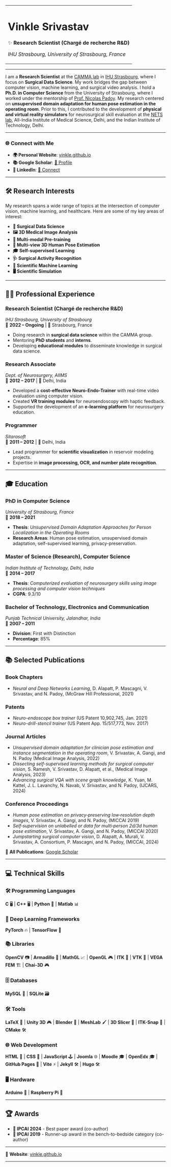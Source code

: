 <div align="center">
  <table>
    <tr>
      <td>
        <h1> Vinkle Srivastav </h1>
        <p>✨ <strong>Research Scientist (Chargé de recherche R&D)</strong></p>
        <p><em>IHU Strasbourg, University of Strasbourg, France</em></p>
      </td>
    </tr>
  </table>
</div>

---

I am a **Research Scientist** at the [CAMMA lab](https://camma.unistra.fr/) in [IHU Strasbourg](https://www.ihu-strasbourg.eu/), where I focus on **Surgical Data Science**. My work bridges the gap between computer vision, machine learning, and surgical video analysis. I hold a **Ph.D. in Computer Science** from the University of Strasbourg, where I worked under the mentorship of [Prof. Nicolas Padoy](https://camma.unistra.fr/npadoy/). My research centered on **unsupervised domain adaptation for human pose estimation in the operating room**. Prior to this, I contributed to the development of **physical and virtual reality simulators** for neurosurgical skill evaluation at the [NETS lab](https://www.aiimsnets.org/), All-India Institute of Medical Science, Delhi, and the Indian Institute of Technology, Delhi.    

---

### 🌐 **Connect with Me**  
- **🌍 Personal Website**: [vinkle.github.io](https://vinkle.github.io)  
- **📚 Google Scholar**: [🔗 Profile](https://scholar.google.com/citations?user=SFDWwdoQAAAAJ)  
- **👔 LinkedIn**: [🔗 Connect](https://www.linkedin.com/in/vinkle-srivastav)  

---

## 🛠️ **Research Interests**  
My research spans a wide range of topics at the intersection of computer vision, machine learning, and healthcare. Here are some of my key areas of interest:  

- **🔬 Surgical Data Science**  
- **🖼️ 3D Medical Image Analysis**  
- **🤖 Multi-modal Pre-training**  
- **👤 Multi-view 3D Human Pose Estimation**  
- **🎓 Self-supervised Learning**  
- **🩺 Surgical Activity Recognition**  
- **🧠 Scientific Machine Learning**  
- **🖥️ Scientific Simulation**  

---

## 👨‍💻 **Professional Experience**  

### **Research Scientist (Chargé de recherche R&D)**  
*IHU Strasbourg, University of Strasbourg*  
📅 **2022 – Ongoing** | 📍 Strasbourg, France  
- Doing research in **surgical data science** within the CAMMA group.  
- Mentoring **PhD students** and **interns**.  
- Developing **educational modules** to disseminate knowledge in surgical data science.  

### **Research Associate**  
*Dept. of Neurosurgery, AIIMS*  
📅 **2012 – 2017** | 📍 Delhi, India  
- Developed a **cost-effective Neuro-Endo-Trainer** with real-time video evaluation using computer vision.  
- Created **VR training modules** for neuroendoscopy with haptic feedback.  
- Supported the development of an **e-learning platform** for neurosurgery education.  

### **Programmer**  
*Sitarasoft*  
📅 **2011 – 2012** | 📍 Delhi, India  
- Lead programmer for **scientific visualization** in reservoir modeling projects.  
- Expertise in **image processing, OCR, and number plate recognition**.  

---

## 🎓 **Education**  

### **PhD in Computer Science**  
*University of Strasbourg, France*  
📅 **2018 – 2021**  
- **Thesis**: *Unsupervised Domain Adaptation Approaches for Person Localization in the Operating Rooms*  
- **Research Areas**: Human pose estimation, unsupervised domain adaptation, self-supervised learning, privacy-preservation.  

### **Master of Science (Research), Computer Science**  
*Indian Institute of Technology, Delhi, India*  
📅 **2014 – 2017**  
- **Thesis**: *Computerized evaluation of neurosurgery skills using image processing and computer vision techniques*  
- **CGPA**: 9.3/10  

### **Bachelor of Technology, Electronics and Communication**  
*Punjab Technical University, Jalandhar, India*  
📅 **2007 – 2011**  
- **Division**: First with Distinction  
- **Percentage**: 85%  

---

## 📚 **Selected Publications**  

### **Book Chapters**  
- *Neural and Deep Networks Learning*, D. Alapatt, P. Mascagni, V. Srivastav, and N. Padoy, (McGraw Hill Professional, 2021)  

### **Patents**  
- *Neuro-endoscope box trainer* (US Patent 10,902,745, Jan. 2021)  
- *Neuro-drill-stencil trainer* (US Patent App. 15/517,773, Nov. 2017)  

### **Journal Articles**  
- *Unsupervised domain adaptation for clinician pose estimation and instance segmentation in the operating room*, V. Srivastav, A. Gangi, and N. Padoy (Medical Image Analysis, 2022)  
- *Dissecting self-supervised learning methods for surgical computer vision*, S. Ramesh, V. Srivastav, D. Alapatt, et al., (Medical Image Analysis, 2023)  
- *Advancing surgical VQA with scene graph knowledge*, K. Yuan, M. Kattel, J. L. Lavanchy, N. Navab, V. Srivastav, and N. Padoy, (IJCARS, 2024)  

### **Conference Proceedings**  
- *Human pose estimation on privacy‐preserving low‐resolution depth images*, V. Srivastav, A. Gangi, and N. Padoy, (MICCAI 2019)  
- *Self‐supervision on unlabelled or data for multi‐person 2d/3d human pose estimation*, V. Srivastav, A. Gangi, and N. Padoy, (MICCAI 2020)  
- *Jumpstarting surgical computer vision*, D. Alapatt, A. Murali, V. Srivastav, A. Consortium, P. Mascagni, and N. Padoy, (MICCAI, 2024)  

🔗 **All Publications**: [Google Scholar](https://scholar.google.com/citations?user=SFDWwdoQAAAAJ)  

---

## 💻 **Technical Skills**  

### **🛠️ Programming Languages**  
**C** 🖥️ | **C++** 🖥️ | **Python** 🐍 | **Matlab** 📊  

### **🤖 Deep Learning Frameworks**  
**PyTorch** 🔥 | **TensorFlow** 🧠  

### **📚 Libraries**  
**OpenCV** 📷 | **Armadillo** 🦾 | **MathGL** 📈 | **OpenGL** 🎮 | **ITK** 🏥 | **VTK** 🏥 | **VEGA FEM** 🏗️ | **Chai-3D** 🎮  

### **🗄️ Databases**  
**MySQL** 🐬 | **SQLite** 🗃️  

### **🛠️ Tools**  
**LaTeX** 📄 | **Unity 3D** 🎮 | **Blender** 🎨 | **MeshLab** 🖌️ | **3D Slicer** 🏥 | **ITK-Snap** 🏥 | **CMake** 🛠️  

### **🌐 Web Development**  
**HTML** 📄 | **CSS** 🎨 | **JavaScript** 🕹️ | **Joomla** 🌐 | **Moodle** 🎓 | **OpenEdx** 🎓 | **GitHub Pages** 🐙 | **Vite** ⚡ | **Jekyll** 🛠️ | **Hugo** 🛠️  

### **🖥️ Hardware**  
**Arduino** 🔌 | **Raspberry Pi** 🍓 

---

## 🏆 **Awards**  

- **🏅 IPCAI 2024** - Best paper award (co-author)  
- **🥈 IPCAI 2019** - Runner-up award in the bench-to-bedside category (co-author) 

---

🔗 **Website**: [vinkle.github.io](https://vinkle.github.io)  

---
